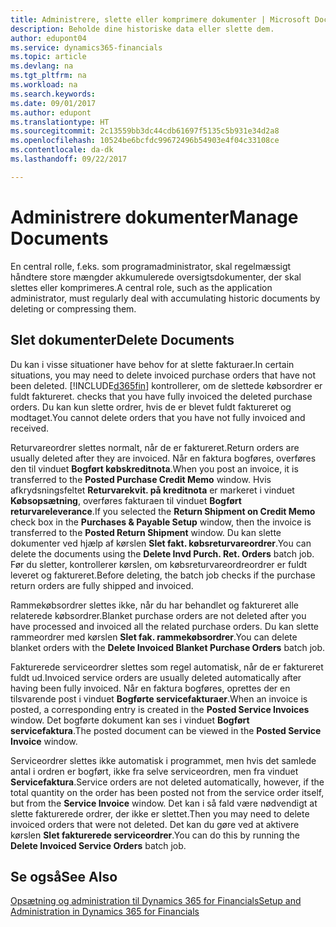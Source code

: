```yaml
---
title: Administrere, slette eller komprimere dokumenter | Microsoft Docs
description: Beholde dine historiske data eller slette dem.
author: edupont04
ms.service: dynamics365-financials
ms.topic: article
ms.devlang: na
ms.tgt_pltfrm: na
ms.workload: na
ms.search.keywords: 
ms.date: 09/01/2017
ms.author: edupont
ms.translationtype: HT
ms.sourcegitcommit: 2c13559bb3dc44cdb61697f5135c5b931e34d2a8
ms.openlocfilehash: 10524be6bcfdc99672496b54903e4f04c33108ce
ms.contentlocale: da-dk
ms.lasthandoff: 09/22/2017

---
```

# <a name="manage-documents"></a><span data-ttu-id="1e8fc-103">Administrere dokumenter</span><span class="sxs-lookup"><span data-stu-id="1e8fc-103">Manage Documents</span></span>
<span data-ttu-id="1e8fc-104">En central rolle, f.eks. som programadministrator, skal regelmæssigt håndtere store mængder akkumulerede oversigtsdokumenter, der skal slettes eller komprimeres.</span><span class="sxs-lookup"><span data-stu-id="1e8fc-104">A central role, such as the application administrator, must regularly deal with accumulating historic documents by deleting or compressing them.</span></span>  

## <a name="delete-documents"></a><span data-ttu-id="1e8fc-105">Slet dokumenter</span><span class="sxs-lookup"><span data-stu-id="1e8fc-105">Delete Documents</span></span>
<span data-ttu-id="1e8fc-106">Du kan i visse situationer have behov for at slette fakturaer.</span><span class="sxs-lookup"><span data-stu-id="1e8fc-106">In certain situations, you may need to delete invoiced purchase orders that have not been deleted.</span></span> [!INCLUDE[d365fin](includes/d365fin_md.md)]<span data-ttu-id="1e8fc-107"> kontrollerer, om de slettede købsordrer er fuldt faktureret.</span><span class="sxs-lookup"><span data-stu-id="1e8fc-107"> checks that you have fully invoiced the deleted purchase orders.</span></span> <span data-ttu-id="1e8fc-108">Du kan kun slette ordrer, hvis de er blevet fuldt faktureret og modtaget.</span><span class="sxs-lookup"><span data-stu-id="1e8fc-108">You cannot delete orders that you have not fully invoiced and received.</span></span>  

<span data-ttu-id="1e8fc-109">Returvareordrer slettes normalt, når de er faktureret.</span><span class="sxs-lookup"><span data-stu-id="1e8fc-109">Return orders are usually deleted after they are invoiced.</span></span> <span data-ttu-id="1e8fc-110">Når en faktura bogføres, overføres den til vinduet **Bogført købskreditnota**.</span><span class="sxs-lookup"><span data-stu-id="1e8fc-110">When you post an invoice, it is transferred to the **Posted Purchase Credit Memo** window.</span></span> <span data-ttu-id="1e8fc-111">Hvis afkrydsningsfeltet **Returvarekvit. på kreditnota** er markeret i vinduet **Købsopsætning**, overføres fakturaen til vinduet **Bogført returvareleverance**.</span><span class="sxs-lookup"><span data-stu-id="1e8fc-111">If you selected the **Return Shipment on Credit Memo** check box in the **Purchases & Payable Setup** window, then the invoice is transferred to the **Posted Return Shipment** window.</span></span> <span data-ttu-id="1e8fc-112">Du kan slette dokumenter ved hjælp af kørslen **Slet fakt. købsreturvareordrer**.</span><span class="sxs-lookup"><span data-stu-id="1e8fc-112">You can delete the documents using the **Delete Invd Purch. Ret. Orders** batch job.</span></span> <span data-ttu-id="1e8fc-113">Før du sletter, kontrollerer kørslen, om købsreturvareordreordrer er fuldt leveret og faktureret.</span><span class="sxs-lookup"><span data-stu-id="1e8fc-113">Before deleting, the batch job checks if the purchase return orders are fully shipped and invoiced.</span></span>  

<span data-ttu-id="1e8fc-114">Rammekøbsordrer slettes ikke, når du har behandlet og faktureret alle relaterede købsordrer.</span><span class="sxs-lookup"><span data-stu-id="1e8fc-114">Blanket purchase orders are not deleted after you have processed and invoiced all the related purchase orders.</span></span> <span data-ttu-id="1e8fc-115">Du kan slette rammeordrer med kørslen **Slet fak. rammekøbsordrer**.</span><span class="sxs-lookup"><span data-stu-id="1e8fc-115">You can delete blanket orders with the **Delete Invoiced Blanket Purchase Orders** batch job.</span></span>  

<span data-ttu-id="1e8fc-116">Fakturerede serviceordrer slettes som regel automatisk, når de er faktureret fuldt ud.</span><span class="sxs-lookup"><span data-stu-id="1e8fc-116">Invoiced service orders are usually deleted automatically after having been fully invoiced.</span></span> <span data-ttu-id="1e8fc-117">Når en faktura bogføres, oprettes der en tilsvarende post i vinduet **Bogførte servicefakturaer**.</span><span class="sxs-lookup"><span data-stu-id="1e8fc-117">When an invoice is posted, a corresponding entry is created in the **Posted Service Invoices** window.</span></span> <span data-ttu-id="1e8fc-118">Det bogførte dokument kan ses i vinduet **Bogført servicefaktura**.</span><span class="sxs-lookup"><span data-stu-id="1e8fc-118">The posted document can be viewed in the **Posted Service Invoice** window.</span></span>  

<span data-ttu-id="1e8fc-119">Serviceordrer slettes ikke automatisk i programmet, men hvis det samlede antal i ordren er bogført, ikke fra selve serviceordren, men fra vinduet **Servicefaktura**.</span><span class="sxs-lookup"><span data-stu-id="1e8fc-119">Service orders are not deleted automatically, however, if the total quantity on the order has been posted not from the service order itself, but from the **Service Invoice** window.</span></span> <span data-ttu-id="1e8fc-120">Det kan i så fald være nødvendigt at slette fakturerede ordrer, der ikke er slettet.</span><span class="sxs-lookup"><span data-stu-id="1e8fc-120">Then you may need to delete invoiced orders that were not deleted.</span></span> <span data-ttu-id="1e8fc-121">Det kan du gøre ved at aktivere kørslen **Slet fakturerede serviceordrer**.</span><span class="sxs-lookup"><span data-stu-id="1e8fc-121">You can do this by running the **Delete Invoiced Service Orders** batch job.</span></span>  

## <a name="see-also"></a><span data-ttu-id="1e8fc-122">Se også</span><span class="sxs-lookup"><span data-stu-id="1e8fc-122">See Also</span></span>  
[<span data-ttu-id="1e8fc-123">Opsætning og administration til Dynamics 365 for Financials</span><span class="sxs-lookup"><span data-stu-id="1e8fc-123">Setup and Administration in Dynamics 365 for Financials</span></span>](admin-setup-and-administration.md)  

